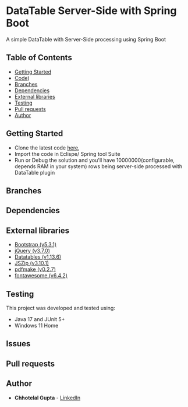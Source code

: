 # DataTable Server-Side with Spring Boot

A simple DataTable with Server-Side processing using Spring Boot

## Table of Contents

* [Getting Started](#getting-started)
* [Code](https://github.com/guptachhotelal/DTGrid))
* [Branches](#branches)
* [Dependencies](#dependencies)
* [External libraries](#external-libraries)
* [Testing](#testing)
* [Pull requests](#pull-requests)
* [Author](#author)

## Getting Started

* Clone the latest code [here](https://github.com/guptachhotelal/DTGrid),
* Import the code in Eclispe/ Spring tool Suite
* Run or Debug the solution and you'll have 10000000(configurable, depends RAM in your system) rows being server-side processed with DataTable plugin

## Branches

## Dependencies

## External libraries

* [Bootstrap (v5.3.1)](https://getbootstrap.com/)
* [jQuery (v3.7.0)](https://jquery.com/)
* [Datatables (v1.13.6)](https://datatables.net/)
* [JSZip (v3.10.1)](https://stuk.github.io/jszip/)
* [pdfmake (v0.2.7)](pdfmake.org)
* [fontawesome (v6.4.2)](https://fontawesome.com)

## Testing

This project was developed and tested using:

* Java 17 and JUnit 5+
* Windows 11 Home

## Issues

## Pull requests

## Author

* **Chhotelal Gupta** - [LinkedIn](https://www.linkedin.com/in/guptachhotelal)
